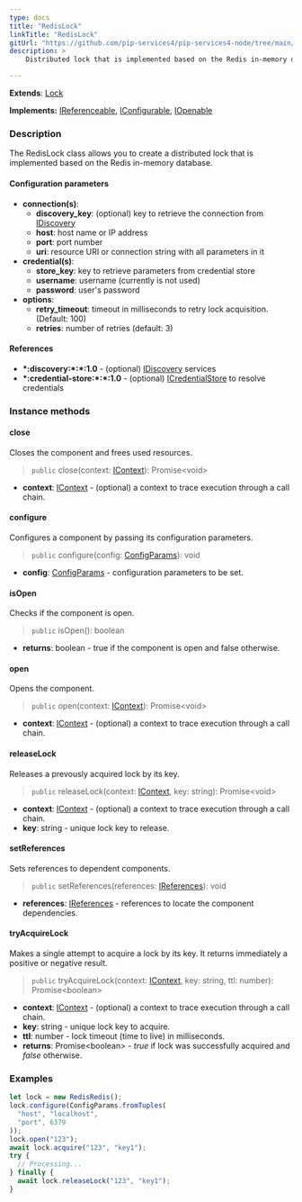 ```yaml
---
type: docs
title: "RedisLock"
linkTitle: "RedisLock"
gitUrl: "https://github.com/pip-services4/pip-services4-node/tree/main/pip-services4-redis-node"
description: >
    Distributed lock that is implemented based on the Redis in-memory database.

---
```


**Extends**: [Lock](../../../logic/lock/lock)  

**Implements:** [IReferenceable](../../../components/refer/ireferenceable), [IConfigurable](../../../components/config/iconfigurable), [IOpenable](../../../components/run/iopenable)


### Description

The RedisLock class allows you to create a distributed lock that is implemented based on the Redis in-memory database.


#### Configuration parameters

- **connection(s)**:           
    - **discovery_key**: (optional) key to retrieve the connection from [IDiscovery](../../../config/connect/idiscovery)
    - **host**: host name or IP address
    - **port**: port number
    - **uri**: resource URI or connection string with all parameters in it
- **credential(s)**:
    - **store_key**: key to retrieve parameters from credential store
    - **username**: username (currently is not used)
    - **password**: user's password
- **options**:
    - **retry_timeout**: timeout in milliseconds to retry lock acquisition. (Default: 100)
    - **retries**: number of retries (default: 3)


#### References
- **\*:discovery:\*:\*:1.0** - (optional) [IDiscovery](../../../config/connect/idiscovery) services
- **\*:credential-store:\*:\*:1.0** - (optional) [ICredentialStore](../../../config/auth/icredential_store) to resolve credentials



### Instance methods

#### close
Closes the component and frees used resources.

> `public` close(context: [IContext](../../../components/context/icontext)): Promise\<void\>

- **context**: [IContext](../../../components/context/icontext) - (optional) a context to trace execution through a call chain.


#### configure
Configures a component by passing its configuration parameters.

> `public` configure(config: [ConfigParams](../../../components/config/config_params)): void

- **config**: [ConfigParams](../../../components/config/config_params) - configuration parameters to be set.


#### isOpen
Checks if the component is open.

> `public` isOpen(): boolean

- **returns**: boolean - true if the component is open and false otherwise.

#### open
Opens the component.

> `public` open(context: [IContext](../../../components/context/icontext)): Promise\<void\>

- **context**: [IContext](../../../components/context/icontext) - (optional) a context to trace execution through a call chain.

#### releaseLock
Releases a prevously acquired lock by its key.

> `public` releaseLock(context: [IContext](../../../components/context/icontext), key: string): Promise\<void\>

- **context**: [IContext](../../../components/context/icontext) - (optional) a context to trace execution through a call chain.
- **key**: string - unique lock key to release.

#### setReferences
Sets references to dependent components.

> `public` setReferences(references: [IReferences](../../../components/refer/ireferences)): void

- **references**: [IReferences](../../../components/refer/ireferences) - references to locate the component dependencies.


#### tryAcquireLock
Makes a single attempt to acquire a lock by its key.
It returns immediately a positive or negative result.

> `public` tryAcquireLock(context: [IContext](../../../components/context/icontext), key: string, ttl: number): Promise\<boolean\>

- **context**: [IContext](../../../components/context/icontext) - (optional) a context to trace execution through a call chain.
- **key**: string - unique lock key to acquire.
- **ttl**: number - lock timeout (time to live) in milliseconds.
- **returns**: Promise\<boolean\> - *true* if lock was successfully acquired and *false* otherwise.

### Examples

```typescript
let lock = new RedisRedis();
lock.configure(ConfigParams.fromTuples(
  "host", "localhost",
  "port", 6379
));
lock.open("123");
await lock.acquire("123", "key1");
try {
  // Processing...
} finally {
  await lock.releaseLock("123", "key1");
}

```
